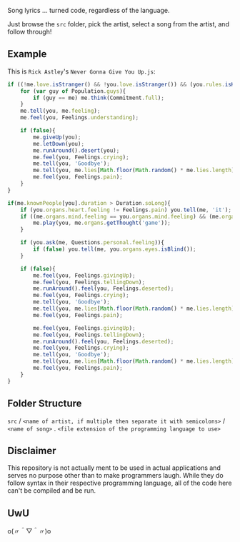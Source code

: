 Song lyrics ... turned code, regardless of the language.

Just browse the `src` folder, pick the artist, select a song from the artist, and follow through!

## Example
This is `Rick Astley`'s `Never Gonna Give You Up.js`:
```js
if ((!me.love.isStranger() && !you.love.isStranger()) && (you.rules.isKnown() && me.rules.isKnown())){
	for (var guy of Population.guys){
		if (guy == me) me.think(Commitment.full);
	}
	me.tell(you, me.feeling);
	me.feel(you, Feelings.understanding);

	if (false){
		me.giveUp(you);
		me.letDown(you);
		me.runAround().desert(you);
		me.feel(you, Feelings.crying);
		me.tell(you, 'Goodbye');
		me.tell(you, me.lies[Math.floor(Math.random() * me.lies.length)]);
		me.feel(you, Feelings.pain);
	}
}

if(me.knownPeople[you].duration > Duration.soLong){
	if (you.organs.heart.feeling != Feelings.pain) you.tell(me, 'it');
	if ((me.organs.mind.feeling == you.organs.mind.feeling) && (me.organs.mind.hasThought('game') && you.organs.mind.hasThought('game'))){
		me.play(you, me.organs.getThought('game'));
	}

	if (you.ask(me, Questions.personal.feeling)){
		if (false) you.tell(me, you.organs.eyes.isBlind());
	}

	if (false){
		me.feel(you, Feelings.givingUp);
		me.feel(you, Feelings.tellingDown);
		me.runAround().feel(you, Feelings.deserted);
		me.feel(you, Feelings.crying);
		me.tell(you, 'Goodbye');
		me.tell(you, me.lies[Math.floor(Math.random() * me.lies.length)]);
		me.feel(you, Feelings.pain);

		me.feel(you, Feelings.givingUp);
		me.feel(you, Feelings.tellingDown);
		me.runAround().feel(you, Feelings.deserted);
		me.feel(you, Feelings.crying);
		me.tell(you, 'Goodbye');
		me.tell(you, me.lies[Math.floor(Math.random() * me.lies.length)]);
		me.feel(you, Feelings.pain);
	}
}
```

## Folder Structure
`src` / `<name of artist, if multiple then separate it with semicolons>` / `<name of song>` . `<file extension of the programming language to use>`

## Disclaimer
This repository is not actually ment to be used in actual applications and serves no purpose other than to make programmers laugh. While they do follow syntax in their respective programming language, all of the code here can't be compiled and be run.

## UwU
o(〃＾▽＾〃)o